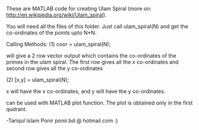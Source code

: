 These are MATLAB code for creating Ulam Spiral (more on: http://en.wikipedia.org/wiki/Ulam_spiral).

You will need all the files of this folder.
Just call ulam_spiral(N) and get the co-ordinates of the points upto N*N.

Calling Methods:
(1)
coor = ulam_spiral(N);

will give a 2 row vector output which contains the co-ordinates of the primes in the ulam spiral.
The first row gives all the x co-ordinates and second row gives all the y co-ordinates

(2)
[x,y] = ulam_spiral(N);

x will have the x co-ordinates, and y will have the y co-ordinates.

can be used with MATLAB plot function. The plot is obtained only in the first qudrant.

-Tariqul Islam Ponir
ponir.bd @ hotmail.com
:)
